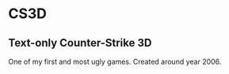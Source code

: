 # CS3D

## Text-only Counter-Strike 3D

One of my first and most ugly games. Created around year 2006.
